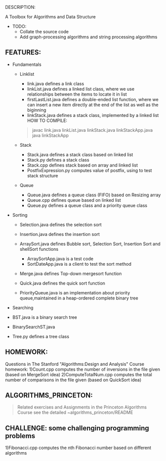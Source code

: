 DESCRIPTION:

A Toolbox for Algorithms and Data Structure
* TODO: 
  + Collate the source code
  + Add graph-processing algorithms and string processing algorithms

FEATURES:
-----------------------------------------------------------------
* Fundamentals
  - Linklist
    + link.java defines a link class
    + linkList.java defines a linked list class, where we use relationships between the items to locate it in list
    + firstLastList.java defines a double-ended list function, where we can insert a new item directly at the end of the list as well as the biginning
    + linkStack.java defines a stack class, implemented by a linked list
     HOW TO COMPILE:
     >javac link.java linkList.java linkStack.java linkStackApp.java
     >java linkStackApp

  - Stack
    + Stack.java defines a stack class based on linked list
    + Stack.py defines a stack class
    + Stack.cpp defines stack based on array and linked list
    + PostfixExpression.py computes value of postfix, using to test stack structure

  - Queue
    + Queue.java defines a queue class (FIFO) based on Resizing array
    + Queue.cpp defines queue based on linked list
    + Queue.py defines a queue class and a priority queue class

* Sorting
  - Selection.java defines the selection sort
  - Insertion.java defines the insertion sort
  - ArraySort.java defines Bubble sort, Selection Sort, Insertion Sort and shellSort functions

    + ArraySortApp.java is a test code
    + SortDateApp.java is a client to test the sort method

  - Merge.java defines Top-down mergesort function
  - Quick.java defines the quick sort function

  - PriorityQueue.java is an implementation about priority queue,maintained in a heap-ordered complete binary tree

 * Searching
  - BST.java is a binary search tree
  - BinarySearchST.java

  - Tree.py defines a tree  class

 

HOMEWORK:
-----------------------------------------------------------------
Questions in The Stanford "Algorithms:Design and Analysis" Course
homework:
1)Count.cpp computes the number of inversions in the file given (based on MergeSort idea)
2)ComputeTotalNum.cpp computes the total number of comparisons in the file given (based on QuickSort idea)

ALGORITHMS_PRINCETON:
-----------------------------------------------------------------
>Related exercises and Assignments in the Princeton Algorithms Course
>see the detailed ~algorithms_princeton/README


CHALLENGE: some challenging programming problems
-----------------------------------------------------------------
1)Fibonacci.cpp computes the nth Fibonacci number based on different algorithms
